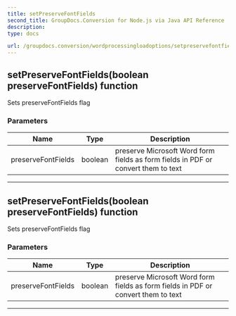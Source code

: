 ```yaml
---
title: setPreserveFontFields
second_title: GroupDocs.Conversion for Node.js via Java API Reference
description: 
type: docs

url: /groupdocs.conversion/wordprocessingloadoptions/setpreservefontfields/
---
```


## setPreserveFontFields(boolean preserveFontFields)  function
Sets preserveFontFields flag

### Parameters

| Name | Type | Description |
| --- | --- | --- |
| preserveFontFields | boolean | preserve Microsoft Word form fields as form fields in PDF or convert them to text |


---


## setPreserveFontFields(boolean preserveFontFields)  function
Sets preserveFontFields flag

### Parameters

| Name | Type | Description |
| --- | --- | --- |
| preserveFontFields | boolean | preserve Microsoft Word form fields as form fields in PDF or convert them to text |


---


